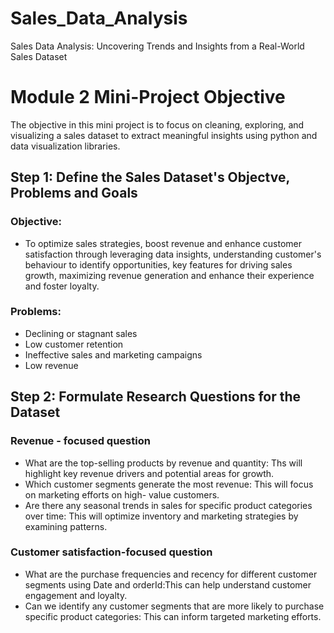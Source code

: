 # Sales_Data_Analysis
Sales Data Analysis: Uncovering Trends and Insights from a Real-World Sales Dataset

# Module 2 Mini-Project Objective
The objective in this mini project is to focus on cleaning, exploring, and visualizing a sales dataset to extract meaningful insights using python and data visualization libraries.

## Step 1: Define the Sales Dataset's Objectve, Problems and Goals
### Objective:
- To optimize sales strategies, boost revenue and enhance customer satisfaction through leveraging data insights, understanding customer's behaviour to identify opportunities, key features for driving sales growth, maximizing revenue generation and enhance their experience and foster loyalty.
  
### Problems:
- Declining or stagnant sales
- Low customer retention
- Ineffective sales and marketing campaigns
- Low revenue

## Step 2: Formulate Research Questions for the Dataset
### Revenue - focused question
- What are the top-selling products by revenue and quantity: Ths will highlight key revenue drivers and potential areas for growth.
- Which customer segments generate the most revenue: This will focus on marketing efforts on high- value customers.
- Are there any seasonal trends in sales for specific product categories over time: This will optimize inventory and marketing strategies by examining patterns.
  
### Customer satisfaction-focused question
- What are the purchase frequencies and recency for different customer segments using Date and orderId:This can help understand customer engagement and loyalty.
- Can we identify any customer segments that are more likely to purchase specific product categories: This can inform targeted marketing efforts.
  
